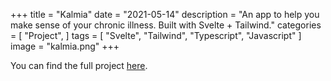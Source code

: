 +++
title = "Kalmia"
date = "2021-05-14"
description = "An app to help you make sense of your chronic illness. Built with Svelte + Tailwind."
categories = [
    "Project",
]
tags = [
    "Svelte", "Tailwind", "Typescript", "Javascript"
]
image = "kalmia.png"
+++

You can find the full project [here](https://github.com/mducharm/kalmia).
